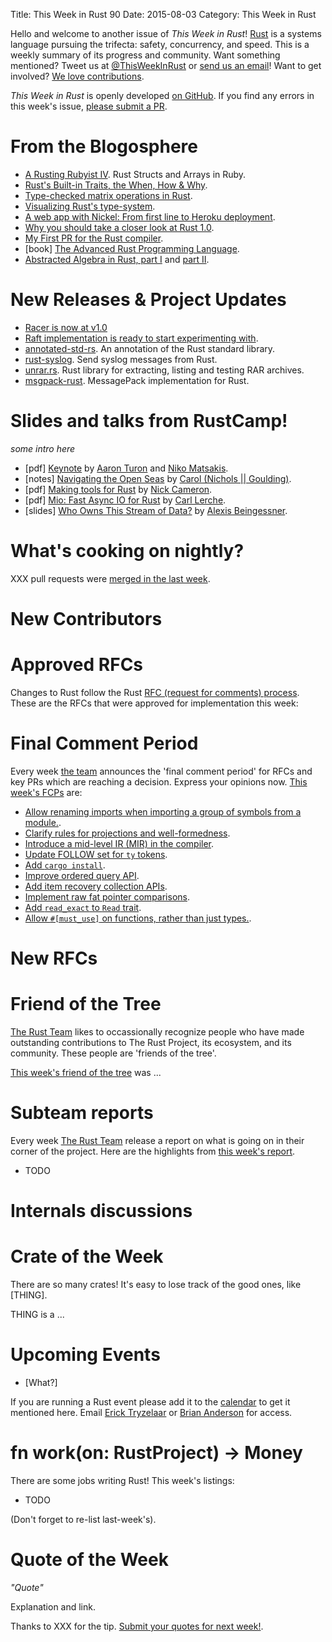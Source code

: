 Title: This Week in Rust 90
Date: 2015-08-03
Category: This Week in Rust

Hello and welcome to another issue of *This Week in Rust*!
[Rust](http://rust-lang.org) is a systems language pursuing the trifecta:
safety, concurrency, and speed. This is a weekly summary of its progress and
community. Want something mentioned? Tweet us at [@ThisWeekInRust](https://twitter.com/ThisWeekInRust) or [send us an
email](mailto:corey@octayn.net?subject=This%20Week%20in%20Rust%20Suggestion)!
Want to get involved? [We love
contributions](https://github.com/rust-lang/rust/wiki/Note-guide-for-new-contributors).

*This Week in Rust* is openly developed [on GitHub](https://github.com/cmr/this-week-in-rust).
If you find any errors in this week's issue, [please submit a PR](https://github.com/cmr/this-week-in-rust/pulls).

# From the Blogosphere

* [A Rusting Rubyist IV](https://medium.com/@mfpiccolo/a-rusting-rubyist-iv-b1d32802944b). Rust Structs and Arrays in Ruby.
* [Rust's Built-in Traits, the When, How & Why](https://llogiq.github.io/2015/07/30/traits.html).
* [Type-checked matrix operations in Rust](https://jadpole.github.io/rust/typechecked-matrix/).
* [Visualizing Rust's type-system](https://jadpole.github.io/rust/type-system/).
* [A web app with Nickel: From first line to Heroku deployment](http://blog.thoughtram.io/rust/2015/07/29/a-web-app-with-nickel-from-first-line-to-heroku-deployment.html).
* [Why you should take a closer look at Rust 1.0](https://jaxenter.com/why-you-should-take-a-closer-look-at-rust-1-0-119191.html).
* [My First PR for the Rust compiler](https://nashenas88.github.io/posts/my-first-pr-for-the-rust-compiler/).
* [book] [The Advanced Rust Programming Language](https://doc.rust-lang.org/nightly/adv-book/).
* [Abstracted Algebra in Rust, part I](http://maniagnosis.crsr.net/2015/07/abstracted-algebra-in-rust.html) and [part II](http://maniagnosis.crsr.net/2015/07/more-abstracted-algebra-in-rust.html). 

# New Releases & Project Updates

* [Racer is now at v1.0](http://phildawes.net/blog/2015/07/29/racerv1/)
* [Raft implementation is ready to start experimenting with](http://hoverbear.org/2015/08/01/raft-examples/).
* [annotated-std-rs](https://github.com/brson/annotated-std-rs). An annotation of the Rust standard library.
* [rust-syslog](https://github.com/Geal/rust-syslog). Send syslog messages from Rust.
* [unrar.rs](https://github.com/muja/unrar.rs). Rust library for extracting, listing and testing RAR archives.
* [msgpack-rust](https://github.com/3Hren/msgpack-rust). MessagePack implementation for Rust.

# Slides and talks from RustCamp!

*some intro here*

* [pdf] [Keynote](http://rustcamp.com/RustCampKeynote.pdf) by [Aaron Turon](http://www.mpi-sws.org/~turon/) and [Niko Matsakis](https://twitter.com/nikomatsakis).
* [notes] [Navigating the Open Seas](http://carol-nichols.com/2015/08/01/rustcamp-talk-notes/) by [Carol (Nichols || Goulding)](http://carol-nichols.com/).
* [pdf] [Making tools for Rust](https://dl.dropboxusercontent.com/u/74741329/rust-tools.pdf) by [Nick Cameron](http://www.ncameron.org/).
* [pdf] [Mio: Fast Async IO for Rust](https://www.dropbox.com/s/fzf7tiukacyft3b/Rustcamp%20-%20Mio.pdf) by [Carl Lerche](https://twitter.com/carllerche).
* [slides] [Who Owns This Stream of Data?](http://cglab.ca/~abeinges/talks/iter/) by [Alexis Beingessner](https://twitter.com/gankro).

# What's cooking on nightly?

XXX pull requests were [merged in the last week][merged].

[merged]: https://github.com/issues?q=is%3Apr+org%3Arust-lang+is%3Amerged+merged%3A2015-05-18..2015-06-07

# New Contributors



# Approved RFCs

Changes to Rust follow the Rust [RFC (request for comments)
process](https://github.com/rust-lang/rfcs#rust-rfcs). These
are the RFCs that were approved for implementation this week:


# Final Comment Period

Every week [the team](https://rust-lang.org/team.html) announces the
'final comment period' for RFCs and key PRs which are reaching a
decision. Express your opinions now. [This week's FCPs][fcp] are:

[fcp]: https://github.com/issues?utf8=%E2%9C%93&q=is%3Apr+org%3Arust-lang+label%3Afinal-comment-period+is%3Aopen+updated%3A2015-07-27..2015-07-03

* [Allow renaming imports when importing a group of symbols from a module.](https://github.com/rust-lang/rfcs/pull/1219).
* [Clarify rules for projections and well-formedness](https://github.com/rust-lang/rfcs/pull/1214).
* [Introduce a mid-level IR (MIR) in the compiler](https://github.com/rust-lang/rfcs/pull/1211).
* [Update FOLLOW set for `ty` tokens](https://github.com/rust-lang/rfcs/pull/1209).
* [Add `cargo install`](https://github.com/rust-lang/rfcs/pull/1200).
* [Improve ordered query API](https://github.com/rust-lang/rfcs/pull/1195).
* [Add item recovery collection APIs](https://github.com/rust-lang/rfcs/pull/1194).
* [Implement raw fat pointer comparisons](https://github.com/rust-lang/rfcs/pull/1135).
* [Add `read_exact` to `Read` trait](https://github.com/rust-lang/rfcs/pull/980).
* [Allow `#[must_use]` on functions, rather than just types.](https://github.com/rust-lang/rfcs/pull/886).

# New RFCs


# Friend of the Tree

[The Rust Team](http://www.rust-lang.org/team.html) likes to
occassionally recognize people who have made
outstanding contributions to The Rust Project, its ecosystem, and its
community. These people are 'friends of the tree'.

[This week's friend of the tree](TODO) was ...


# Subteam reports

Every week [The Rust Team](http://www.rust-lang.org/team.html) release
a report on what is going on in their corner of the project. Here are
the highlights from [this week's report](TODO).

* TODO

# Internals discussions

# Crate of the Week

There are so many crates! It's easy to lose track of the good ones,
like [THING].

THING is a ...


# Upcoming Events

* [What?]

If you are running a Rust event please add it to the [calendar] to get
it mentioned here. Email [Erick Tryzelaar][erickt] or [Brian
Anderson][brson] for access.

[calendar]: https://www.google.com/calendar/embed?src=apd9vmbc22egenmtu5l6c5jbfc%40group.calendar.google.com
[erickt]: mailto:erick.tryzelaar@gmail.com
[brson]: mailto:banderson@mozilla.com

# fn work(on: RustProject) -> Money

There are some jobs writing Rust! This week's listings:

* TODO

(Don't forget to re-list last-week's).

# Quote of the Week

*"Quote"*

Explanation and link.

Thanks to XXX for the tip. [Submit your quotes for next week!][submit].

[submit]: http://users.rust-lang.org/t/twir-quote-of-the-week/328
